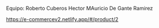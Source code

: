 Equipo: 
Roberto Cuberos
Hector MAuricio De Gante Ramirez

https://e-commercev2.netlify.app/#/product/2
